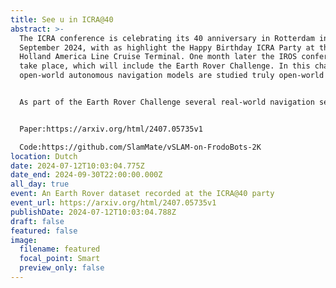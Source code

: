 ```yaml
---
title: See u in ICRA@40
abstract: >-
  The ICRA conference is celebrating its 40 anniversary in Rotterdam in
  September 2024, with as highlight the Happy Birthday ICRA Party at the iconic
  Holland America Line Cruise Terminal. One month later the IROS conference will
  take place, which will include the Earth Rover Challenge. In this challenge
  open-world autonomous navigation models are studied truly open-world settings.


  As part of the Earth Rover Challenge several real-world navigation sets in several cities world-wide, like Auckland, Australia and Wuhan, China. The only dataset recorded in the Netherlands is the small village Oudewater. The proposal is to record a dataset with the robot used in the Earth Rover Challenge in Rotterdam, in front of the Holland America Line Cruise Terminal, before the festivities of the Happy Birthday ICRA Party start.


  Paper:https://arxiv.org/html/2407.05735v1

  Code:https://github.com/SlamMate/vSLAM-on-FrodoBots-2K
location: Dutch
date: 2024-07-12T10:03:04.775Z
date_end: 2024-09-30T22:00:00.000Z
all_day: true
event: An Earth Rover dataset recorded at the ICRA@40 party
event_url: https://arxiv.org/html/2407.05735v1
publishDate: 2024-07-12T10:03:04.788Z
draft: false
featured: false
image:
  filename: featured
  focal_point: Smart
  preview_only: false
---
```

